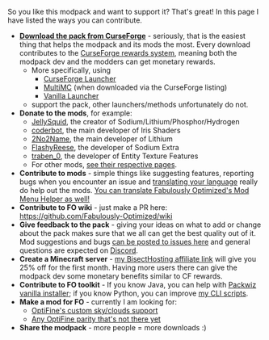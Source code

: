 So you like this modpack and want to support it? That's great! In this page I have listed the ways you can contribute.

* **[Download the pack from CurseForge](https://www.curseforge.com/minecraft/modpacks/fabulously-optimized/files)** - seriously, that is the easiest thing that helps the modpack and its mods the most. Every download contributes to the [CurseForge rewards system](https://support.curseforge.com/en/support/solutions/articles/9000197898-rewards-program-terms-of-service#1.-Description-of-Rewards-Program), meaning both the modpack dev and the modders can get monetary rewards.
  * More specifically, using 
     * [CurseForge Launcher](https://fabulously-optimized.gitbook.io/modpack/readme/install-instructions#curseforge-launcher)
     * [MultiMC](https://fabulously-optimized.gitbook.io/modpack/readme/install-instructions#multimc) (when downloaded via the CurseForge listing) 
     * [Vanilla Launcher](https://fabulously-optimized.gitbook.io/modpack/readme/install-instructions#minecraft-launcher-the-vanilla)
  * support the pack, other launchers/methods unfortunately do not.
* **Donate to the mods**, for example:
  * [JellySquid](https://jellysquid.me/donate), the creator of Sodium/Lithium/Phosphor/Hydrogen
  * [coderbot](https://www.patreon.com/coderbot), the main developer of Iris Shaders 
  * [2No2Name](https://www.patreon.com/2No2Name), the main developer of Lithium
  * [FlashyReese](https://ko-fi.com/flashyreese), the developer of Sodium Extra 
  * [traben_0](https://ko-fi.com/traben), the developer of Entity Texture Features
  * For other mods, [see their respective pages](https://github.com/Fabulously-Optimized/fabulously-optimized/blob/main/INCLUDED-MODS.md).
* **Contribute to mods** - simple things like suggesting features, reporting bugs when you encounter an issue and [translating your language](https://fabulously-optimized.gitbook.io/modpack/readme/language-support#translating-mods) really do help out the mods. [You can translate Fabulously Optimized's Mod Menu Helper as well!](https://fabulously-optimized.gitbook.io/modpack/readme/language-support#translating-mod-menu-helper)
* **Contribute to FO wiki** - just make a PR here: https://github.com/Fabulously-Optimized/wiki
* **Give feedback to the pack** - giving your ideas on what to add or change about the pack makes sure that we all can get the best quality out of it. Mod suggestions and bugs [can be posted to issues here](https://github.com/Madis0/fabulously-optimized/issues) and general questions are expected on [Discord](https://discord.gg/yxaXtaQqdB).
* **Create a Minecraft server** - [my BisectHosting affiliate link](https://www.bisecthosting.com/clients/aff.php?aff=2604) will give you 25% off for the first month. Having more users there can give the modpack dev some monetary benefits similar to CF rewards.
* **Contribute to FO toolkit** - If you know Java, you can help with [Packwiz vanilla installer](https://github.com/packwiz/packwiz-vanilla-installer); if you know Python, you can improve [my CLI scripts](https://github.com/Fabulously-Optimized/fabulously-optimized/tree/main/CLI%20tools).
* **Make a mod for FO** - currently I am looking for:
  * [OptiFine's custom sky/clouds support](https://github.com/Fabulously-Optimized/fabulously-optimized/issues/72)
  * [Any OptiFine parity that's not there yet](https://fabulously-optimized.gitbook.io/modpack/readme/give-up-optifine)
* **Share the modpack** - more people = more downloads :)
